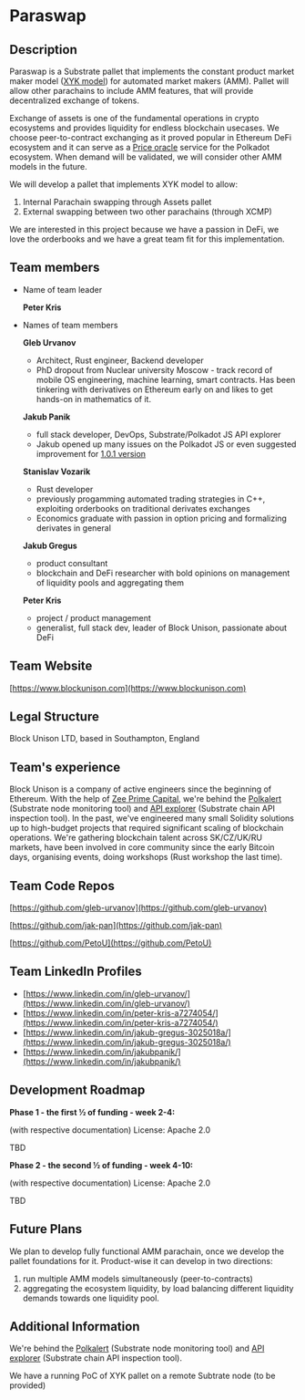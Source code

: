 # Paraswap

## Description

Paraswap is a Substrate pallet that implements the constant product market maker model ([XYK model](https://github.com/runtimeverification/verified-smart-contracts/blob/uniswap/uniswap/x-y-k.pdf)) for automated market makers (AMM).
Pallet will allow other parachains to include AMM features, that will provide decentralized exchange of tokens.

Exchange of assets is one of the fundamental operations in crypto ecosystems and provides liquidity for endless blockchain usecases.
We choose peer-to-contract exchanging as it proved popular in Ethereum DeFi ecosystem and it can serve as a [Price oracle](https://web.stanford.edu/~guillean/papers/uniswap_analysis.pdf) service for the Polkadot ecosystem.
When demand will be validated, we will consider other AMM models in the future.

We will develop a pallet that implements XYK model to allow:

1. Internal Parachain swapping through Assets pallet
2. External swapping between two other parachains (through XCMP)

We are interested in this project because we have a passion in DeFi, we love the orderbooks and we have a great team fit for this implementation.

## Team members
* Name of team leader

    __Peter Kris__
    
* Names of team members

    __Gleb Urvanov__
    - Architect, Rust engineer, Backend developer
    - PhD dropout from Nuclear university Moscow - track record of mobile OS engineering, machine learning, smart contracts. Has been tinkering with derivatives on Ethereum early on and likes to get hands-on in mathematics of it.
    
    __Jakub Panik__
    - full stack developer, DevOps, Substrate/Polkadot JS API explorer
    - Jakub opened up many issues on the Polkadot JS or even suggested improvement for [1.0.1 version](https://github.com/polkadot-js/api/releases/tag/v1.0.1)
    
    __Stanislav Vozarik__
    - Rust developer
    - previously progamming automated trading strategies in C++, exploiting orderbooks on traditional derivates exchanges
    - Economics graduate with passion in option pricing and formalizing derivates in general
    
    __Jakub Gregus__
    - product consultant
    - blockchain and DeFi researcher with bold opinions on management of liquidity pools and aggregating them
    
    __Peter Kris__
    - project / product management
    - generalist, full stack dev, leader of Block Unison, passionate about DeFi

## Team Website	

[https://www.blockunison.com](https://www.blockunison.com)

## Legal Structure 
Block Unison LTD, based in Southampton, England

## Team's experience
Block Unison is a company of active engineers since the beginning of Ethereum.
With the help of [Zee Prime Capital](https://zeeprime.capital/), we're behind the [Polkalert](https://www.polkalert.com) (Substrate node monitoring tool)
and [API explorer](https://apiexplorer.polkalert.com/) (Substrate chain API inspection tool).
In the past, we've engineered many small Solidity solutions up to high-budget projects that required significant scaling of blockchain operations.
We're gathering blockchain talent across SK/CZ/UK/RU markets, have been involved in core community since the early Bitcoin days, organising events, doing workshops (Rust workshop the last time).

## Team Code Repos
[https://github.com/gleb-urvanov](https://github.com/gleb-urvanov)

[https://github.com/jak-pan](https://github.com/jak-pan)

[https://github.com/PetoU](https://github.com/PetoU)

## Team LinkedIn Profiles
- [https://www.linkedin.com/in/gleb-urvanov/](https://www.linkedin.com/in/gleb-urvanov/)
- [https://www.linkedin.com/in/peter-kris-a7274054/](https://www.linkedin.com/in/peter-kris-a7274054/)
- [https://www.linkedin.com/in/jakub-gregus-3025018a/](https://www.linkedin.com/in/jakub-gregus-3025018a/)
- [https://www.linkedin.com/in/jakubpanik/](https://www.linkedin.com/in/jakubpanik/)

## Development Roadmap

**Phase 1 - the first ½ of funding - week 2-4:**
  
  (with respective documentation)
  License: Apache 2.0

  TBD

 **Phase 2 - the second ½ of funding - week 4-10:**
  
  (with respective documentation)
  License: Apache 2.0
  
  TBD

## Future Plans

We plan to develop fully functional AMM parachain, once we develop the pallet foundations for it.
Product-wise it can develop in two directions:
  1. run multiple AMM models simultaneously (peer-to-contracts)
  2. aggregating the ecosystem liquidity, by load balancing different liquidity demands towards one liquidity pool.

## Additional Information

We're behind the [Polkalert](https://www.polkalert.com) (Substrate node monitoring tool)
and [API explorer](https://apiexplorer.polkalert.com/) (Substrate chain API inspection tool).

We have a running PoC of XYK pallet on a remote Subtrate node (to be provided) 
